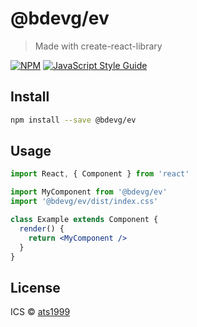 # @bdevg/ev

> Made with create-react-library

[![NPM](https://img.shields.io/npm/v/@bdevg/ev.svg)](https://www.npmjs.com/package/@bdevg/ev) [![JavaScript Style Guide](https://img.shields.io/badge/code_style-standard-brightgreen.svg)](https://standardjs.com)

## Install

```bash
npm install --save @bdevg/ev
```

## Usage

```jsx
import React, { Component } from 'react'

import MyComponent from '@bdevg/ev'
import '@bdevg/ev/dist/index.css'

class Example extends Component {
  render() {
    return <MyComponent />
  }
}
```

## License

ICS © [ats1999](https://github.com/ats1999)
